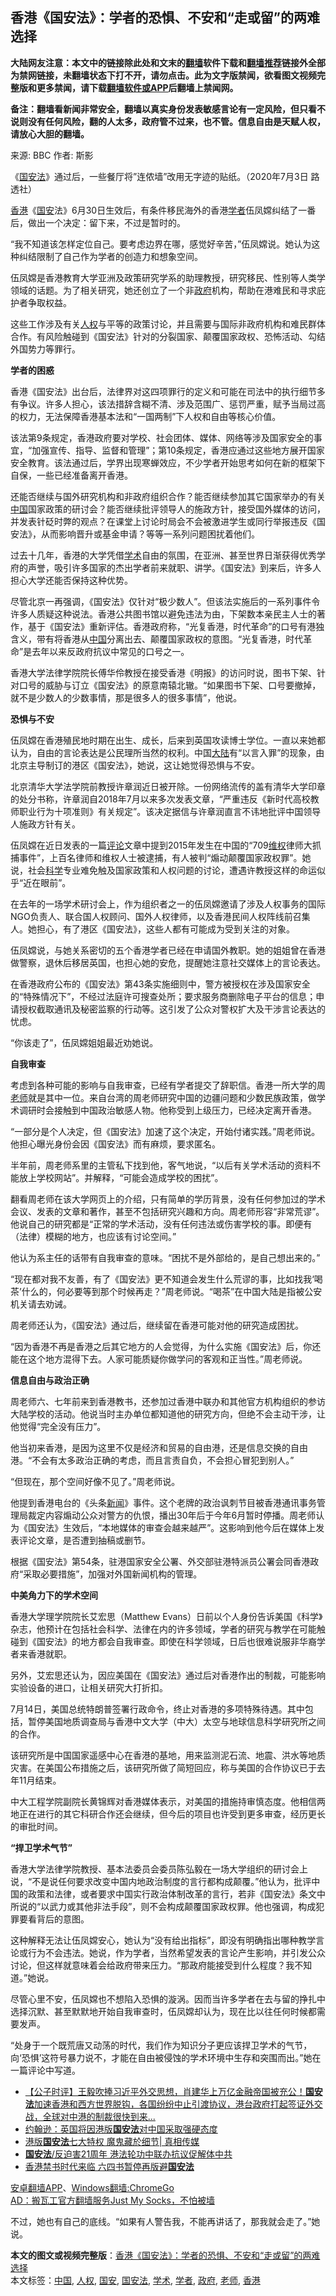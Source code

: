  <h2>香港《国安法》：学者的恐惧、不安和“走或留”的两难选择</h2> <p class="notice"><b>大陆网友注意：本文中的链接除此处和文末的<a href="https://github.com/bannedbook/fanqiang" >翻墙</a>软件下载和<a href="https://github.com/killgcd/justmysocks/blob/master/README.md">翻墙推荐</a>链接外全部为禁网链接，未翻墙状态下打不开，请勿点击。此为文字版禁闻，欲看图文视频完整版和更多禁闻，请下载<a href="https://github.com/bannedbook/fanqiang">翻墙软件或APP</a>后翻墙上禁闻网。</p><p>备注：翻墙看新闻非常安全，翻墙以真实身份发表敏感言论有一定风险，但只看不说则没有任何风险，翻的人太多，政府管不过来，也不管。信息自由是天赋人权，请放心大胆的翻墙。</b></p>  <div class="entry"> <p>来源:&nbsp;BBC                            作者:&nbsp;斯影                                                 </p> <p>《<a href="https://www.bannedbook.org/bnews/tag/%e5%9b%bd%e5%ae%89%e6%b3%95/" class="st_tag internal_tag" rel="tag" title="标签 国安法 下的日志">国安法</a>》通过后，一些餐厅将&#8221;连侬墙&#8221;改用无字迹的贴纸。（2020年7月3日 路透社）</p> <p><a href="https://www.bannedbook.org/bnews/tag/%e9%a6%99%e6%b8%af/" class="st_tag internal_tag" rel="tag" title="标签 香港 下的日志">香港</a>《<a href="https://www.bannedbook.org/bnews/tag/%E5%9B%BD%E5%AE%89/" class="st_tag internal_tag" rel="tag" title="标签 国安 下的日志">国安</a>法》6月30日生效后，有条件移民海外的香港<a href="https://www.bannedbook.org/bnews/tag/%e5%ad%a6%e8%80%85/" class="st_tag internal_tag" rel="tag" title="标签 学者 下的日志">学者</a>伍凤嫦纠结了一番后，做出一个决定：留下来，不过是暂时的。</p> <p>“我不知道该怎样定位自己。要考虑边界在哪，感觉好辛苦，”伍凤嫦说。她认为这种纠结限制了自己作为学者的创造力和想象空间。</p> <p>伍凤嫦是香港教育大学亚洲及政策研究学系的助理教授，研究移民、性别等人类学领域的话题。为了相关研究，她还创立了一个非<a href="https://www.bannedbook.org/bnews/tag/%e6%94%bf%e5%ba%9c/" class="st_tag internal_tag" rel="tag" title="标签 政府 下的日志">政府</a>机构，帮助在港难民和寻求庇护者争取权益。</p> <p>这些工作涉及有关<a href="https://www.bannedbook.org/bnews/tag/%e4%ba%ba%e6%9d%83/" class="st_tag internal_tag" rel="tag" title="标签 人权 下的日志">人权</a>与平等的政策讨论，并且需要与国际非政府机构和难民群体合作。有风险触碰到《国安法》针对的分裂国家、颠覆国家政权、恐怖活动、勾结外国势力等罪行。</p> <p><strong>学者的困惑</strong></p> <p>香港《国安法》出台后，法律界对这四项罪行的定义和可能在司法中的执行细节多有争议。许多人担心，该法措辞含糊不清、涉及范围广、惩罚严重，赋予当局过高的权力，无法保障香港基本法和“一国两制”下人权和自由等核心价值。</p> <p>该法第9条规定，香港政府要对学校、社会团体、媒体、网络等涉及国家安全的事宜，“加强宣传、指导、监督和管理”；第10条规定，香港应通过这些地方展开国家安全教育。该法通过后，学界出现寒蝉效应，不少学者开始思考如何在新的框架下自保，一些已经准备离开香港。</p> <p>还能否继续与国外研究机构和非政府组织合作？能否继续参加其它国家举办的有关<span class='wp_keywordlink_affiliate'><a href="https://www.bannedbook.org/" title="中国" target="_blank">中国</a></span>国家政策的研讨会？能否继续批评领导人的施政方针，接受国外媒体的访问，并发表针砭时弊的观点？在课堂上讨论时局会不会被激进学生或同行举报违反《国安法》，从而影响晋升或基金申请？等等一系列问题困扰着他们。</p> <p>过去十几年，香港的大学凭借<a href="https://www.bannedbook.org/bnews/tag/%E5%AD%A6%E6%9C%AF/" class="st_tag internal_tag" rel="tag" title="标签 学术 下的日志">学术</a>自由的氛围，在亚洲、甚至世界日渐获得优秀学府的声誉，吸引许多国家的杰出学者前来就职、讲学。《国安法》到来后，许多人担心大学还能否保持这种优势。</p> <p>尽管北京一再强调，《国安法》仅针对“极少数人”。但该法实施后的一系列事件令许多人质疑这种说法。香港公共图书馆以避免违法为由，下架数本亲民主人士的著作，基于《国安法》重新评估。香港政府称，“光复香港，时代革命”的口号有港独含义，带有将香港从<a href="https://www.bannedbook.org/bnews/tag/%E4%B8%AD%E5%9B%BD/" class="st_tag internal_tag" rel="tag" title="标签 中国 下的日志">中国</a>分离出去、颠覆国家政权的意图。“光复香港，时代革命”是去年以来反政府抗议中常见的口号之一。</p>  <p>香港大学法律学院院长傅华伶教授在接受香港《明报》的访问时说，图书下架、针对口号的威胁与订立《国安法》的原意南辕北辙。“如果图书下架、口号要撤掉，就不是少数人的少数事情，那是很多人的很多事情”，他说。</p> <p><strong>恐惧与不安</strong></p> <p>伍凤嫦在香港殖民地时期在出生、成长，后来到英国攻读博士学位。一直以来她都认为，自由的言论表达是公民理所当然的权利。中国<span class='wp_keywordlink_affiliate'><a href="https://www.bannedbook.org/" title="大陆" target="_blank">大陆</a></span>有“以言入罪”的现象，由北京主导制订的港区《国安法》，她说，这让她觉得恐惧与不安。</p> <p>北京清华大学法学院前教授许章润近日被开除。一份网络流传的盖有清华大学印章的处分书称，许章润自2018年7月以来多次发表文章，“严重违反《新时代高校教师职业行为十项准则》有关规定”。该决定据信与许章润直言不讳地批评中国领导人施政方针有关。</p> <p>伍凤嫦在近日发表的一篇<span class='wp_keywordlink_affiliate'><a href="https://www.bannedbook.org/bnews/comments/" title="新闻评论" target="_blank">评论</a></span>文章中提到2015年发生在中国的“709<span class='wp_keywordlink_affiliate'><a href="https://www.bannedbook.org/bnews/weiquan/" title="维权" target="_blank">维权</a></span>律师大抓捕事件”，上百名律师和维权人士被逮捕，有人被判“煽动颠覆国家政权罪”。她说，社会<span class='wp_keywordlink'><a href="https://www.bannedbook.org/forum11/topic309.html" title="禁片：“科学”的棍子" target="_blank">科学</a></span>专业难免触及国家政策和人权问题的讨论，遭遇许教授这样的命运似乎“近在眼前”。</p> <p>在去年的一场学术研讨会上，作为组织者之一的伍凤嫦邀请了涉及人权事务的国际NGO负责人、联合国人权顾问、国外人权律师，以及香港民间人权阵线前召集人。她担心，有了港区《国安法》，这些人都有可能成为受到关注的对象。</p> <p>伍凤嫦说，与她关系密切的五个香港学者已经在申请国外教职。她的姐姐曾在香港做警察，退休后移居英国，也担心她的安危，提醒她注意社交媒体上的言论表达。</p> <p>在香港政府公布的《国安法》第43条实施细则中，警方被授权在涉及国家安全的“特殊情况下”，不经过法庭许可搜查处所；要求服务商删除电子平台的信息；申请授权截取通讯及秘密监察的行动等。这引发了公众对警权扩大及干涉言论表达的忧虑。</p> <p>“你该走了”，伍凤嫦姐姐最近劝她说。</p> <p><strong>自我审查</strong></p> <p>考虑到各种可能的影响与自我审查，已经有学者提交了辞职信。香港一所大学的周<a href="https://www.bannedbook.org/bnews/tag/%e8%80%81%e5%b8%88/" class="st_tag internal_tag" rel="tag" title="标签 老师 下的日志">老师</a>就是其中一位。来自台湾的周老师研究中国的边疆问题和少数民族政策，做学术调研时会接触到中国政治敏感人物。他称受到上级压力，已经决定离开香港。</p> <p>“一部分是个人决定，但《国安法》加速了这个决定，开始付诸实践。”周老师说。他担心曝光身份会因《国安法》而有麻烦，要求匿名。</p>  <p>半年前，周老师系里的主管私下找到他，客气地说，“以后有关学术活动的资料不能放上学校网站”。并解释，“可能会造成学校的困扰”。</p> <p>翻看周老师在该大学网页上的介绍，只有简单的学历背景，没有任何参加过的学术会议、发表的文章和著作，甚至不包括研究兴趣和方向。周老师形容“非常荒谬”。他说自己的研究都是“正常的学术活动，没有任何违法或伤害学校的事。即便有（法律）模糊的地方，也应该有讨论空间。”</p> <p>他认为系主任的话带有自我审查的意味。“困扰不是外部给的，是自己想出来的。”</p> <p>“现在都对我不友善，有了《国安法》更不知道会发生什么荒谬的事，比如找我‘喝茶’什么的，何必要等到那个时候再走？”周老师说。“喝茶”在中国大陆是指被公安机关请去劝诫。</p> <p>周老师还认为，《国安法》通过后，继续留在香港可能对他的研究造成困扰。</p> <p>“因为香港不再是香港之后其它地方的人会觉得，为什么实施《国安法》后，你还能在这个地方混得下去。人家可能质疑你做学问的客观和正当性。”周老师说。</p> <p><strong>信息自由与政治正确</strong></p> <p>周老师六、七年前来到香港教书，还参加过香港中联办和其他官方机构组织的参访大陆学校的活动。他说当时主办单位都知道他的研究方向，但绝不会主动干涉，让他觉得“完全没有压力”。</p> <p>他当初来香港，是因为这里不仅是经济和贸易的自由港，还是信息交换的自由港。“不会有太多政治正确的考虑，而且言责自负，不会担心冒犯到别人。”</p> <p>“但现在，那个空间好像不见了。”周老师说。</p> <p>他提到香港电台的《头条<span class='wp_keywordlink_affiliate'><a href="https://www.bannedbook.org/" title="新闻">新闻</a></span>》事件。这个老牌的政治讽刺节目被香港通讯事务管理局裁定内容煽动公众对警方的仇恨，播出30年后于今年6月暂时停播。周老师认为《国安法》生效后，“本地媒体的审查会越来越严”。这影响到他今后在媒体上发表评论文章，是否遭到抽稿或删节。</p> <p>根据《国安法》第54条，驻港国家安全公署、外交部驻港特派员公署会同香港政府“采取必要措施”，加强对外国新闻机构的管理。</p>  <p><strong>中美角力下的学术空间</strong></p> <p>香港大学理学院院长艾宏思（Matthew Evans）日前以个人身份告诉美国《科学》杂志，他预计在包括社会科学、法律在内的许多领域，学者的研究与教学在可能触碰到《国安法》的地方都会自我审查。即使在科学领域，日后也很难说服非华裔学者来香港就职。</p> <p>另外，艾宏思还认为，因应美国在《国安法》通过后对香港作出的制裁，可能影响实验设备的进口，让相关研究大打折扣。</p> <p>7月14日，美国总统特朗普签署行政命令，终止对香港的多项特殊待遇。其中包括，暂停美国地质调查局与香港中文大学（中大）太空与地球信息科学研究所之间的合作。</p> <p>该研究所是中国国家遥感中心在香港的基地，用来监测泥石流、地震、洪水等地质灾害。在美国公布措施之后，该研究所做了简短回应，称与美国的合作协议已于去年11月结束。</p> <p>中大工程学院副院长黄锦辉对香港媒体表示，对美国的措施持审慎态度。他相信两地正在进行的其它科研合作还会继续，但今后的项目也许受到更多审查，经历更长的审批时间。</p> <p><strong>“捍卫学术气节”</strong></p> <p>香港大学法律学院教授、基本法委员会委员陈弘毅在一场大学组织的研讨会上说，“不是说任何要求改变中国内地政治制度的言行都构成颠覆。”他认为，批评中国的政策和法律，或者要求中国实行政治体制改革的言行，若非《国安法》条文中所说的“以武力或其他非法手段”，则不会构成颠覆国家政权罪。他也强调，构成犯罪要看背后的意图。</p> <p>这种解释无法让伍凤嫦安心，她认为“没有给出指标”，即没有明确指出哪种教学言论或行为不会违法。她说，作为学者，当然希望发表的言论产生影响，并引发公众讨论，但这样就意味着会给政府带来压力。“那政府能接受到什么程度？我不知道。”她说。</p> <p>尽管心里不安，伍凤嫦也不想陷入恐惧的漩涡。因而当许多学者在去与留的挣扎中选择沉默、甚至默默地开始自我审查时，伍凤嫦却认为，现在比以往任何时候都需要发声。</p> <p>“处身于一个既荒唐又动荡的时代，我们作为知识分子更应该捍卫学术的气节，向‘恐惧’这符号暴力说不，才能在自由被侵蚀的学术环境中生存和突围而出。”她在一篇评论中写道。</p> <ul class='op-related-articles' title='相关阅读'> <li><a href='https://www.bannedbook.org/bnews/bannedvideo/20200721/1363834.html' target='_blank'>【公子时评】王毅吹捧习近平外交思想，肖建华上万亿金融帝国被充公！<b>国安法</b>加速香港和西方世界脱钩，各国纷纷中止引渡协议，港台政府打起签证外交战，全球对中港的制裁很快到来...</a></li> <li><a href='https://www.bannedbook.org/bnews/headline/20200720/1363651.html' target='_blank'>约翰逊：英国将因港版<b>国安法</b>对中国采取强硬态度</a></li> <li><a href='https://www.bannedbook.org/bnews/bannedvideo/20200720/1363521.html' target='_blank'>港版<b>国安法</b>七大特权 魔鬼藏於细节| 真相传媒</a></li> <li><a href='https://www.bannedbook.org/bnews/cnnews/hknews/20200720/1363504.html' target='_blank'><b>国安法</b>/反迫害21周年 港法轮功中联办抗议促解体中共</a></li> <li><a href='https://www.bannedbook.org/bnews/cnnews/hknews/20200720/1363476.html' target='_blank'>香港禁书时代来临 六四书暂停再版避<b>国安法</b></a></li> </ul> <div class="texttj"> <a href="https://github.com/bannedbook/fanqiang/wiki/%E7%A6%81%E9%97%BB%E7%BD%91%E5%AE%89%E5%8D%93%E7%BF%BB%E5%A2%99%E6%96%B0%E9%97%BBAPP" target="_blank">安卓翻墙APP</a>、<a href="https://github.com/bannedbook/fanqiang/wiki/Chrome%E4%B8%80%E9%94%AE%E7%BF%BB%E5%A2%99%E5%8C%85" target="_blank">Windows翻墙:ChromeGo</a><br/> <a href="https://github.com/killgcd/justmysocks/blob/master/README.md" target="_blank">AD：搬瓦工官方翻墙服务Just My Socks，不怕被墙</a> </div><p>不过，她也有自己的底线。“如果有人警告我，不能再讲话了，那我就会走了。”她说。</p> <a name='sharetosocial'></a>         <div><b>本文的图文或视频完整版</b>：<a href='https://www.bannedbook.org/bnews/cbnews/20200721/1363903.html'>香港《国安法》：学者的恐惧、不安和“走或留”的两难选择</a></div>  </div><!--END ENTRY--> <div class="postfooter"> <div>本文标签：<a href="https://www.bannedbook.org/bnews/tag/%E4%B8%AD%E5%9B%BD/" rel="tag">中国</a>, <a href="https://www.bannedbook.org/bnews/tag/%e4%ba%ba%e6%9d%83/" rel="tag">人权</a>, <a href="https://www.bannedbook.org/bnews/tag/%E5%9B%BD%E5%AE%89/" rel="tag">国安</a>, <a href="https://www.bannedbook.org/bnews/tag/%e5%9b%bd%e5%ae%89%e6%b3%95/" rel="tag">国安法</a>, <a href="https://www.bannedbook.org/bnews/tag/%E5%AD%A6%E6%9C%AF/" rel="tag">学术</a>, <a href="https://www.bannedbook.org/bnews/tag/%e5%ad%a6%e8%80%85/" rel="tag">学者</a>, <a href="https://www.bannedbook.org/bnews/tag/%e6%94%bf%e5%ba%9c/" rel="tag">政府</a>, <a href="https://www.bannedbook.org/bnews/tag/%e8%80%81%e5%b8%88/" rel="tag">老师</a>, <a href="https://www.bannedbook.org/bnews/tag/%e9%a6%99%e6%b8%af/" rel="tag">香港</a></div>  </div><!--END POSTFOOTER--> 